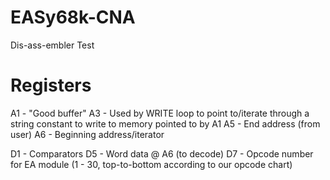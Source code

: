 # EASy68k-CNA
Dis-ass-embler
Test

# Registers
A1 - "Good buffer"
A3 - Used by WRITE loop to point to/iterate through a string constant to write to memory pointed to by A1
A5 - End address (from user)
A6 - Beginning address/iterator

D1 - Comparators
D5 - Word data @ A6 (to decode)
D7 - Opcode number for EA module (1 - 30, top-to-bottom according to our opcode chart)
